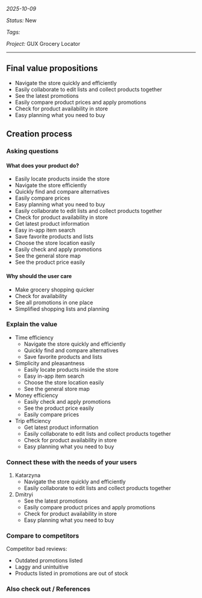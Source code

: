 *2025-10-09*

*Status:* New

*Tags:* 

*Project:* GUX Grocery Locator

<hr>

## Final value propositions

- Navigate the store quickly and efficiently
- Easily collaborate to edit lists and collect products together
- See the latest promotions
- Easily compare product prices and apply promotions
- Check for product availability in store
- Easy planning what you need to buy 


## Creation process
### Asking questions
#### What does your product do?
- Easily locate products inside the store
- Navigate the store efficiently
- Quickly find and compare alternatives
- Easily compare prices
- Easy planning what you need to buy 
- Easily collaborate to edit lists and collect products together
- Check for product availability in store
- Get latest product information
- Easy in-app item search
- Save favorite products and lists
- Choose the store location easily
- Easily check and apply promotions
- See the general store map 
- See the product price easily

#### Why should the user care
- Make grocery shopping quicker
- Check for availability
- See all promotions in one place
- Simplified shopping lists and planning
### Explain the value

- Time efficiency
	- Navigate the store quickly and efficiently
	- Quickly find and compare alternatives
	- Save favorite products and lists
- Simplicity and pleasantness
	- Easily locate products inside the store
	- Easy in-app item search
	- Choose the store location easily
	- See the general store map
- Money efficiency 
	- Easily check and apply promotions
	- See the product price easily
	- Easily compare prices
- Trip efficiency 
	- Get latest product information
	- Easily collaborate to edit lists and collect products together
	- Check for product availability in store
	- Easy planning what you need to buy 


### Connect these with the needs of your users

1. Katarzyna
	- Navigate the store quickly and efficiently
	- Easily collaborate to edit lists and collect products together
2. Dmitryi
	- See the latest promotions
	- Easily compare product prices and apply promotions
	- Check for product availability in store
	- Easy planning what you need to buy 

### Compare to competitors

Competitor bad reviews:
- Outdated promotions listed
- Laggy and unintuitive
- Products listed in promotions are out of stock


### Also check out / References